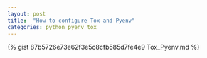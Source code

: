 ```yaml
---
layout: post
title:  "How to configure Tox and Pyenv"
categories: python pyenv tox
---
```

{% gist 87b5726e73e62f3e5c8cfb585d7fe4e9 Tox_Pyenv.md %}
